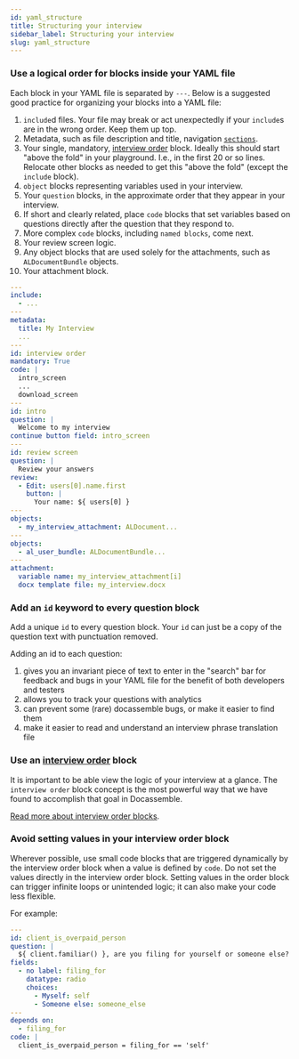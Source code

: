 ```yaml
---
id: yaml_structure
title: Structuring your interview
sidebar_label: Structuring your interview
slug: yaml_structure
---
```


### Use a logical order for blocks inside your YAML file

Each block in your YAML file is separated by `---`. Below is a suggested
good practice for organizing your blocks into a YAML file:

1. `include`d files. Your file may break or act unexpectedly if your
   `include`s are in the wrong order. Keep them up top.
1. Metadata, such as file description and title, navigation [`sections`](https://docassemble.org/docs/initial.html#sections).
1. Your single, mandatory, [interview
   order](https://suffolklitlab.org/legal-tech-class/docs/practical-guide-docassemble/controlling-interview-order#the-interview-order-block)
   block. Ideally this should start "above the fold" in your playground. I.e.,
   in the first 20 or so lines. Relocate other blocks as needed to get this "above the fold" (except the `include` block).
1. `object` blocks representing variables used in your interview.
1. Your `question` blocks, in the approximate order that they appear in your
   interview.
1. If short and clearly related, place `code` blocks that set variables based on
   questions directly after the question that they respond to.
1. More complex `code` blocks, including `named blocks`, come next.
1. Your review screen logic.
1. Any object blocks that are used solely for the attachments, such as `ALDocumentBundle` objects.
1. Your attachment block.

```yaml
---
include:
  - ...
---
metadata:
  title: My Interview
  ...
---
id: interview order
mandatory: True
code: |
  intro_screen
  ...
  download_screen
---
id: intro
question: |
  Welcome to my interview
continue button field: intro_screen
---
id: review screen
question: |
  Review your answers
review: 
  - Edit: users[0].name.first
    button: |
      Your name: ${ users[0] }
---
objects:
  - my_interview_attachment: ALDocument...
---
objects:
  - al_user_bundle: ALDocumentBundle...
---
attachment:
  variable name: my_interview_attachment[i]
  docx template file: my_interview.docx          
```

### Add an `id` keyword to every question block

Add a unique `id` to every question block. Your `id` can just be
a copy of the question text with punctuation removed.

Adding an id to each question:

1. gives you an invariant piece of text to enter in the "search" bar for
   feedback and bugs in your YAML file for the benefit of both developers and testers
1. allows you to track your questions with analytics
1. can prevent some (rare) docassemble bugs, or make it easier to find them
1. make it easier to read and understand an interview phrase translation file

### Use an [interview order](https://suffolklitlab.org/legal-tech-class/docs/practical-guide-docassemble/controlling-interview-order#the-interview-order-block) block

It is important to be able view the logic of your interview at a glance. The
`interview order` block concept is the most powerful way that we have found to
accomplish that goal in Docassemble.

[Read more about interview order blocks](https://suffolklitlab.org/legal-tech-class/docs/practical-guide-docassemble/controlling-interview-order#the-interview-order-block).

### Avoid setting values in your interview order block

Wherever possible, use small code blocks that are triggered dynamically by the interview order block
when a value is defined by `code`. Do not set the values directly in the interview order block.
Setting values in the order block can trigger infinite loops or unintended logic; it can also
make your code less flexible.

For example:

```yaml
---
id: client_is_overpaid_person
question: |
  ${ client.familiar() }, are you filing for yourself or someone else?
fields:
  - no label: filing_for
    datatype: radio
    choices:
      - Myself: self
      - Someone else: someone_else  
---
depends on:
  - filing_for
code: |
  client_is_overpaid_person = filing_for == 'self'
```

